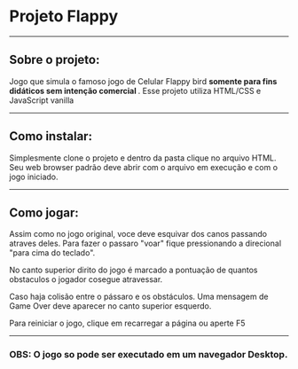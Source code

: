 <h1>Projeto Flappy</h1>
<hr>
<h2>Sobre o projeto: </h2>
<p>Jogo que simula o famoso jogo de Celular Flappy bird <strong> somente para fins didáticos sem intenção comercial </strong>. Esse projeto utiliza
HTML/CSS e JavaScript vanilla</p>
<hr>
<h2>Como instalar:</h2>
<p>Simplesmente clone o projeto e dentro da pasta clique no arquivo HTML. Seu web browser padrão deve abrir com o arquivo em execução e com
o jogo iniciado.</p>

<hr>
<h2>Como jogar: </h2>
<p>Assim como no jogo original, voce deve esquivar dos canos passando atraves deles. Para fazer o passaro "voar"
fique pressionando a direcional "para cima do teclado".</p>
<p>No canto superior dirito do jogo é marcado a pontuação de quantos obstaculos o jogador cosegue atravessar.</p>
<p>Caso haja colisão entre o pássaro e os obstáculos. Uma mensagem de Game Over deve aparecer no canto superior esquerdo.</p>
<p>Para reiniciar o jogo, clique em recarregar a página ou aperte F5 </p>

<hr>

<h3>OBS: O jogo so pode ser executado em um navegador Desktop.</h3>
